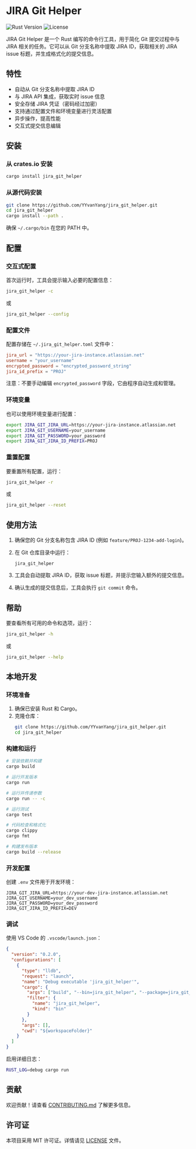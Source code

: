# JIRA Git Helper

![Rust Version][rust-image]
![License][license-image]

JIRA Git Helper 是一个 Rust 编写的命令行工具，用于简化 Git 提交过程中与 JIRA 相关的任务。它可以从 Git 分支名称中提取 JIRA ID，获取相关的 JIRA issue 标题，并生成格式化的提交信息。

## 特性

- 自动从 Git 分支名称中提取 JIRA ID
- 与 JIRA API 集成，获取实时 issue 信息
- 安全存储 JIRA 凭证（密码经过加密）
- 支持通过配置文件和环境变量进行灵活配置
- 异步操作，提高性能
- 交互式提交信息编辑

## 安装

### 从 crates.io 安装

```bash
cargo install jira_git_helper
```

### 从源代码安装

```bash
git clone https://github.com/YYvanYang/jira_git_helper.git
cd jira_git_helper
cargo install --path .
```

确保 `~/.cargo/bin` 在您的 PATH 中。

## 配置

### 交互式配置

首次运行时，工具会提示输入必要的配置信息：

```bash
jira_git_helper -c
```

或

```bash
jira_git_helper --config
```

### 配置文件

配置存储在 `~/.jira_git_helper.toml` 文件中：

```toml
jira_url = "https://your-jira-instance.atlassian.net"
username = "your_username"
encrypted_password = "encrypted_password_string"
jira_id_prefix = "PROJ"
```

注意：不要手动编辑 `encrypted_password` 字段，它由程序自动生成和管理。

### 环境变量

也可以使用环境变量进行配置：

```bash
export JIRA_GIT_JIRA_URL=https://your-jira-instance.atlassian.net
export JIRA_GIT_USERNAME=your_username
export JIRA_GIT_PASSWORD=your_password
export JIRA_GIT_JIRA_ID_PREFIX=PROJ
```

### 重置配置

要重置所有配置，运行：

```bash
jira_git_helper -r
```

或

```bash
jira_git_helper --reset
```

## 使用方法

1. 确保您的 Git 分支名称包含 JIRA ID (例如 `feature/PROJ-1234-add-login`)。

2. 在 Git 仓库目录中运行：
   ```
   jira_git_helper
   ```

3. 工具会自动提取 JIRA ID，获取 issue 标题，并提示您输入额外的提交信息。

4. 确认生成的提交信息后，工具会执行 `git commit` 命令。

## 帮助

要查看所有可用的命令和选项，运行：

```bash
jira_git_helper -h
```

或

```bash
jira_git_helper --help
```

## 本地开发

### 环境准备

1. 确保已安装 Rust 和 Cargo。
2. 克隆仓库：
   ```bash
   git clone https://github.com/YYvanYang/jira_git_helper.git
   cd jira_git_helper
   ```

### 构建和运行

```bash
# 安装依赖并构建
cargo build

# 运行开发版本
cargo run

# 运行并传递参数
cargo run -- -c

# 运行测试
cargo test

# 代码检查和格式化
cargo clippy
cargo fmt

# 构建发布版本
cargo build --release
```

### 开发配置

创建 `.env` 文件用于开发环境：

```
JIRA_GIT_JIRA_URL=https://your-dev-jira-instance.atlassian.net
JIRA_GIT_USERNAME=your_dev_username
JIRA_GIT_PASSWORD=your_dev_password
JIRA_GIT_JIRA_ID_PREFIX=DEV
```

### 调试

使用 VS Code 的 `.vscode/launch.json`：

```json
{
  "version": "0.2.0",
  "configurations": [
    {
      "type": "lldb",
      "request": "launch",
      "name": "Debug executable 'jira_git_helper'",
      "cargo": {
        "args": ["build", "--bin=jira_git_helper", "--package=jira_git_helper"],
        "filter": {
          "name": "jira_git_helper",
          "kind": "bin"
        }
      },
      "args": [],
      "cwd": "${workspaceFolder}"
    }
  ]
}
```

启用详细日志：

```bash
RUST_LOG=debug cargo run
```

## 贡献

欢迎贡献！请查看 [CONTRIBUTING.md](CONTRIBUTING.md) 了解更多信息。

## 许可证

本项目采用 MIT 许可证。详情请见 [LICENSE](LICENSE) 文件。

[rust-image]: https://img.shields.io/badge/rust-1.70%2B-blue.svg
[license-image]: https://img.shields.io/badge/License-MIT-blue.svg